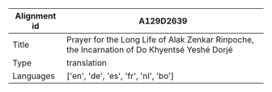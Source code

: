 |Alignment id | A129D2639
| --- | --- 
|Title | Prayer for the Long Life of Alak Zenkar Rinpoche, the Incarnation of Do Khyentsé Yeshé Dorjé 
|Type | translation
|Languages | ['en', 'de', 'es', 'fr', 'nl', 'bo']